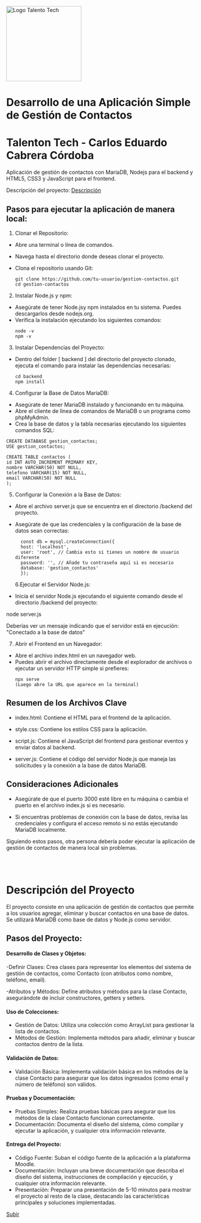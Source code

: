 <a name="top" id="top"></a>

<img src="https://elfrente.com.co/content/images/size/w1304/format/webp/2024/08/TALENTO-TECH-EDUCACIO-TECNOLOGIA.png" alt="Logo Talento Tech" width="200" height="200">

# Desarrollo de una Aplicación Simple de Gestión de Contactos

# Talenton Tech - Carlos Eduardo Cabrera Córdoba

Aplicación de gestión de contactos con MariaDB, Nodejs para el backend y HTML5, CSS3 y JavaScript para el frontend.

Descripción del proyecto: [Descripción](#description)

## Pasos para ejecutar la aplicación de manera local:

1. Clonar el Repositorio:

- Abre una terminal o línea de comandos.
- Navega hasta el directorio donde deseas clonar el proyecto.
- Clona el repositorio usando Git:

  ```
  git clone https://github.com/tu-usuario/gestion-contactos.git
  cd gestion-contactos
  ```

2. Instalar Node.js y npm:

- Asegúrate de tener Node.jsy npm instalados en tu sistema. Puedes descargarlos desde nodejs.org.
- Verifica la instalación ejecutando los siguientes comandos:
  ```
  node -v
  npm -v
  ```

3. Instalar Dependencias del Proyecto:

- Dentro del folder [ backend ] del directorio del proyecto clonado, ejecuta el comando para instalar las dependencias necesarias:

  ```
  cd backend
  npm install
  ```

4. Configurar la Base de Datos MariaDB:

- Asegúrate de tener MariaDB instalado y funcionando en tu máquina.
- Abre el cliente de línea de comandos de MariaDB o un programa como phpMyAdmin.
- Crea la base de datos y la tabla necesarias ejecutando los siguientes comandos SQL:

```
CREATE DATABASE gestion_contactos;
USE gestion_contactos;

CREATE TABLE contactos (
id INT AUTO_INCREMENT PRIMARY KEY,
nombre VARCHAR(50) NOT NULL,
telefono VARCHAR(15) NOT NULL,
email VARCHAR(50) NOT NULL
);
```

5. Configurar la Conexión a la Base de Datos:

- Abre el archivo server.js que se encuentra en el directorio /backend del proyecto.
- Asegúrate de que las credenciales y la configuración de la base de datos sean correctas:

  ```
    const db = mysql.createConnection({
    host: 'localhost',
    user: 'root', // Cambia esto si tienes un nombre de usuario diferente
    password: '', // Añade tu contraseña aquí si es necesario
    database: 'gestion_contactos'
    });
  ```

  6.Ejecutar el Servidor Node.js:

- Inicia el servidor Node.js ejecutando el siguiente comando desde el directorio /backend del proyecto:

node server.js

Deberías ver un mensaje indicando que el servidor está en ejecución: "Conectado a la base de datos"

7. Abrir el Frontend en un Navegador:

- Abre el archivo index.html en un navegador web.
- Puedes abrir el archivo directamente desde el explorador de archivos o ejecutar un servidor HTTP simple si prefieres:
  ```
  npx serve
  (Luego abre la URL que aparece en la terminal)
  ```

## Resumen de los Archivos Clave

- index.html: Contiene el HTML para el frontend de la aplicación.

- style.css: Contiene los estilos CSS para la aplicación.

- script.js: Contiene el JavaScript del frontend para gestionar eventos y enviar datos al backend.

- server.js: Contiene el código del servidor Node.js que maneja las solicitudes y la conexión a la base de datos MariaDB.

## Consideraciones Adicionales

- Asegúrate de que el puerto 3000 esté libre en tu máquina o cambia el puerto en el archivo index.js si es necesario.

- Si encuentras problemas de conexión con la base de datos, revisa las credenciales y configura el acceso remoto si no estás ejecutando MariaDB localmente.

Siguiendo estos pasos, otra persona debería poder ejecutar la aplicación de gestión de contactos de manera local sin problemas.

<br/>
<br/>

<a name="description" id="description"></a>

# Descripción del Proyecto

El proyecto consiste en una aplicación de gestión de contactos que permite a los usuarios agregar, eliminar y buscar contactos en una base de datos. Se utilizará MariaDB como base de datos y Node.js como servidor.

## Pasos del Proyecto:

#### Desarrollo de Clases y Objetos:

-Definir Clases: Crea clases para representar los elementos del sistema de gestión de contactos, como Contacto (con atributos como nombre, teléfono, email).

-Atributos y Métodos: Define atributos y métodos para la clase Contacto, asegurándote de incluir constructores, getters y setters.

#### Uso de Colecciones:

- Gestión de Datos: Utiliza una colección como ArrayList para gestionar la lista de contactos.
- Métodos de Gestión: Implementa métodos para añadir, eliminar y buscar contactos dentro de la lista.

#### Validación de Datos:

- Validación Básica: Implementa validación básica en los métodos de la clase Contacto para asegurar que los datos ingresados (como email y número de teléfono) son válidos.

#### Pruebas y Documentación:

- Pruebas Simples: Realiza pruebas básicas para asegurar que los métodos de la clase Contacto funcionan correctamente.
- Documentación: Documenta el diseño del sistema, cómo compilar y ejecutar la aplicación, y cualquier otra información relevante.

#### Entrega del Proyecto:

- Código Fuente: Suban el código fuente de la aplicación a la plataforma Moodle.
- Documentación: Incluyan una breve documentación que describa el diseño del sistema, instrucciones de compilación y ejecución, y cualquier otra información relevante.
- Presentación: Preparar una presentación de 5-10 minutos para mostrar el proyecto al resto de la clase, destacando las características principales y soluciones implementadas.

[Subir](#top)
